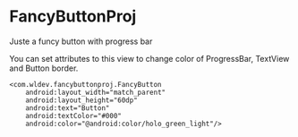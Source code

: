 # FancyButtonProj
Juste a funcy button with progress bar

You can set attributes to this view to change color of ProgressBar, TextView and Button border. 

    <com.wldev.fancybuttonproj.FancyButton
        android:layout_width="match_parent"
        android:layout_height="60dp"
        android:text="Button"
        android:textColor="#000"
        android:color="@android:color/holo_green_light"/>
        

